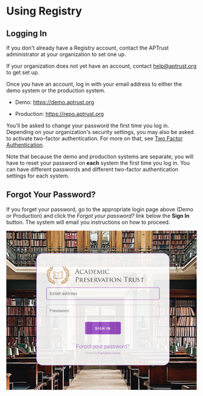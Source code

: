 # Using Registry

## Logging In

If you don't already have a Registry account, contact the APTrust administrator at your organization to set one up.

If your organization does not yet have an account, contact help@aptrust.org to get set up.

Once you have an account, log in with your email address to either the demo system or the production system.

* Demo: https://demo.aptrust.org

* Production: https://repo.aptrust.org

You'll be asked to change your password the first time you log in. Depending on your organization's security settings, you may also be asked to activate two-factor authentication. For more on that, see [Two Factor Authentication](two_factor_auth.md).

Note that because the demo and production systems are separate, you will have to reset your password on __each__ system the first time you log in. You can have different passwords and different two-factor authentication settings for each system.

## Forgot Your Password?

If you forget your password, go to the appropriate login page above (Demo or Production) and click the _Forgot your password?_ link below the __Sign In__ button. The system will email you instructions on how to proceed.

![](../img/registry/SignIn.png)
